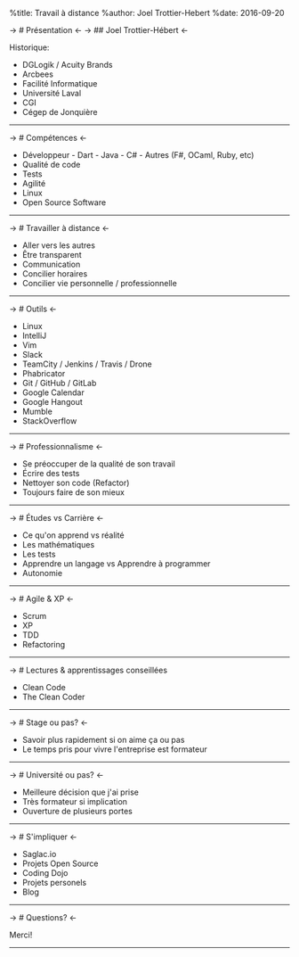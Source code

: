 %title: Travail à distance
%author: Joel Trottier-Hebert
%date: 2016-09-20

-> # Présentation <-
-> ## Joel Trottier-Hébert <-

Historique:

* DGLogik / Acuity Brands
* Arcbees
* Facilité Informatique
* Université Laval
* CGI
* Cégep de Jonquière


---

-> # Compétences <-

* Développeur
        - Dart
        - Java
        - C#
        - Autres (F#, OCaml, Ruby, etc)
* Qualité de code
* Tests
* Agilité
* Linux
* Open Source Software

---

-> # Travailler à distance <-

* Aller vers les autres
* Être transparent
* Communication
* Concilier horaires
* Concilier vie personnelle / professionnelle

---

-> # Outils <-

* Linux
* IntelliJ
* Vim
* Slack
* TeamCity / Jenkins / Travis / Drone
* Phabricator
* Git / GitHub / GitLab
* Google Calendar
* Google Hangout
* Mumble
* StackOverflow

---

-> # Professionnalisme <-

* Se préoccuper de la qualité de son travail
* Écrire des tests
* Nettoyer son code (Refactor)
* Toujours faire de son mieux

---

-> # Études vs Carrière <-

* Ce qu'on apprend vs réalité
* Les mathématiques
* Les tests
* Apprendre un langage vs Apprendre à programmer
* Autonomie

---

-> # Agile & XP <-

* Scrum
* XP
* TDD
* Refactoring

---

-> # Lectures & apprentissages conseillées

* Clean Code
* The Clean Coder

---

-> # Stage ou pas? <-

* Savoir plus rapidement si on aime ça ou pas
* Le temps pris pour vivre l'entreprise est formateur

---

-> # Université ou pas? <-

* Meilleure décision que j'ai prise
* Très formateur si implication
* Ouverture de plusieurs portes

---

-> # S'impliquer <-

* Saglac.io
* Projets Open Source
* Coding Dojo
* Projets personels
* Blog

---

-> # Questions? <-

Merci!

---

